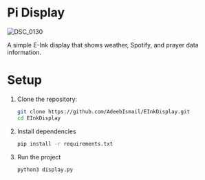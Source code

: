 # Pi Display

![DSC_0130](https://github.com/user-attachments/assets/712379ed-0b16-444b-82b1-73445a2079c2)

A simple E-Ink display that shows weather, Spotify, and prayer data information.

# Setup
1. Clone the repository:

    ```bash
    git clone https://github.com/AdeebIsmail/EInkDisplay.git
    cd EInkDisplay
    ```
2. Install dependencies
    ```bash
    pip install -r requirements.txt
    ```
3. Run the project
    ```bash
    python3 display.py
    ```
  
